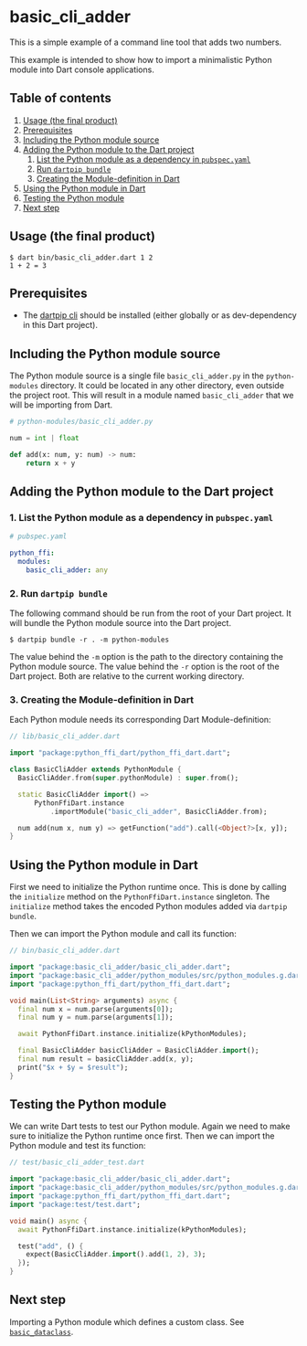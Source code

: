 # basic_cli_adder

This is a simple example of a command line tool that adds two numbers.

This example is intended to show how to import a minimalistic Python module into Dart console
applications.

## Table of contents

1. [Usage (the final product)](#usage-the-final-product)
2. [Prerequisites](#prerequisites)
3. [Including the Python module source](#including-the-python-module-source)
4. [Adding the Python module to the Dart project](#adding-the-python-module-to-the-dart-project)
    1. [List the Python module as a dependency in `pubspec.yaml`](#1-list-the-python-module-as-a-dependency-in-pubspecyaml)
    2. [Run `dartpip bundle`](#2-run-dartpip-bundle)
    3. [Creating the Module-definition in Dart](#3-creating-the-module-definition-in-dart)
5. [Using the Python module in Dart](#using-the-python-module-in-dart)
6. [Testing the Python module](#testing-the-python-module)
7. [Next step](#next-step)

## Usage (the final product)

```shell
$ dart bin/basic_cli_adder.dart 1 2
1 + 2 = 3
```

## Prerequisites

* The [dartpip cli](https://pub.dev/packages/dartpip) should be installed (either globally or as
  dev-dependency in this Dart project).

## Including the Python module source

The Python module source is a single file `basic_cli_adder.py` in the `python-modules` directory. It
could be located in any other directory, even outside the project root. This will result in a module
named `basic_cli_adder` that we will be importing from Dart.

```py
# python-modules/basic_cli_adder.py

num = int | float

def add(x: num, y: num) -> num:
    return x + y
```

## Adding the Python module to the Dart project

### 1. List the Python module as a dependency in `pubspec.yaml`

```yaml
# pubspec.yaml

python_ffi:
  modules:
    basic_cli_adder: any
```

### 2. Run `dartpip bundle`

The following command should be run from the root of your Dart project. It will bundle the Python
module source into the Dart project.

```shell
$ dartpip bundle -r . -m python-modules
```

The value behind the `-m` option is the path to the directory containing the Python module source.
The value behind the `-r` option is the root of the Dart project. Both are relative to the current
working directory.

### 3. Creating the Module-definition in Dart

Each Python module needs its corresponding Dart Module-definition:

```dart
// lib/basic_cli_adder.dart

import "package:python_ffi_dart/python_ffi_dart.dart";

class BasicCliAdder extends PythonModule {
  BasicCliAdder.from(super.pythonModule) : super.from();

  static BasicCliAdder import() =>
      PythonFfiDart.instance
          .importModule("basic_cli_adder", BasicCliAdder.from);

  num add(num x, num y) => getFunction("add").call(<Object?>[x, y]);
}
```

## Using the Python module in Dart

First we need to initialize the Python runtime once. This is done by calling the `initialize` method
on the `PythonFfiDart.instance` singleton. The `initialize` method takes the encoded Python modules
added via `dartpip bundle`.

Then we can import the Python module and call its function:

```dart
// bin/basic_cli_adder.dart

import "package:basic_cli_adder/basic_cli_adder.dart";
import "package:basic_cli_adder/python_modules/src/python_modules.g.dart";
import "package:python_ffi_dart/python_ffi_dart.dart";

void main(List<String> arguments) async {
  final num x = num.parse(arguments[0]);
  final num y = num.parse(arguments[1]);

  await PythonFfiDart.instance.initialize(kPythonModules);

  final BasicCliAdder basicCliAdder = BasicCliAdder.import();
  final num result = basicCliAdder.add(x, y);
  print("$x + $y = $result");
}
```

## Testing the Python module

We can write Dart tests to test our Python module. Again we need to make sure to initialize the
Python runtime once first. Then we can import the Python module and test its function:

```dart
// test/basic_cli_adder_test.dart

import "package:basic_cli_adder/basic_cli_adder.dart";
import "package:basic_cli_adder/python_modules/src/python_modules.g.dart";
import "package:python_ffi_dart/python_ffi_dart.dart";
import "package:test/test.dart";

void main() async {
  await PythonFfiDart.instance.initialize(kPythonModules);

  test("add", () {
    expect(BasicCliAdder.import().add(1, 2), 3);
  });
}
```

## Next step

Importing a Python module which defines a custom class.
See [`basic_dataclass`](../basic_dataclass/README.md). 
